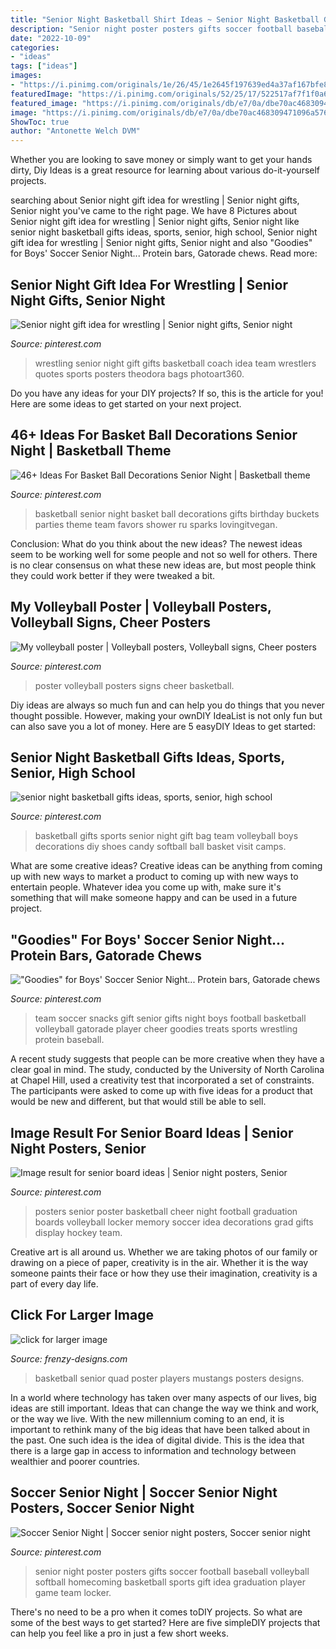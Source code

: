 ```yaml
---
title: "Senior Night Basketball Shirt Ideas ~ Senior Night Basketball Gifts Ideas, Sports, Senior, High School"
description: "Senior night poster posters gifts soccer football baseball volleyball softball homecoming basketball sports gift idea graduation player game team locker"
date: "2022-10-09"
categories:
- "ideas"
tags: ["ideas"]
images:
- "https://i.pinimg.com/originals/1e/26/45/1e2645f197639ed4a37af167bfe89b40.jpg"
featuredImage: "https://i.pinimg.com/originals/52/25/17/522517af7f1f0a6cabef82a0b68e151c.jpg"
featured_image: "https://i.pinimg.com/originals/db/e7/0a/dbe70ac468309471096a5763119d227b.jpg"
image: "https://i.pinimg.com/originals/db/e7/0a/dbe70ac468309471096a5763119d227b.jpg"
ShowToc: true
author: "Antonette Welch DVM"
---
```



Whether you are looking to save money or simply want to get your hands dirty, Diy Ideas is a great resource for learning about various do-it-yourself projects.

	

		
searching about Senior night gift idea for wrestling | Senior night gifts, Senior night you've came to the right page. We have 8 Pictures about Senior night gift idea for wrestling | Senior night gifts, Senior night like senior night basketball gifts ideas, sports, senior, high school, Senior night gift idea for wrestling | Senior night gifts, Senior night and also &quot;Goodies&quot; for Boys&#039; Soccer Senior Night... Protein bars, Gatorade chews. Read more:
		
    
## Senior Night Gift Idea For Wrestling | Senior Night Gifts, Senior Night

<img loading=lazy src="https://i.pinimg.com/originals/1f/65/87/1f6587170877e63de9c70df48a3fd34c.jpg" onerror="this.onerror=null;this.src='https://tse2.mm.bing.net/th?id=OIP.SOSB1CKYs9x8gj_0eahejAHaNJ&amp;pid=15.1';" alt="Senior night gift idea for wrestling | Senior night gifts, Senior night">

_Source: pinterest.com_

>wrestling senior night gift gifts basketball coach idea team wrestlers quotes sports posters theodora bags photoart360. 

	

Do you have any ideas for your DIY projects? If so, this is the article for you! Here are some ideas to get started on your next project.

    
## 46+ Ideas For Basket Ball Decorations Senior Night | Basketball Theme

<img loading=lazy src="https://i.pinimg.com/736x/6a/0d/d0/6a0dd0fa5849d3d893242413d2028c8b.jpg" onerror="this.onerror=null;this.src='https://tse4.mm.bing.net/th?id=OIP.4YVLSDxT28swSzrjquSHmgAAAA&amp;pid=15.1';" alt="46+ Ideas For Basket Ball Decorations Senior Night | Basketball theme">

_Source: pinterest.com_

>basketball senior night basket ball decorations gifts birthday buckets parties theme team favors shower ru sparks lovingitvegan. 

	

Conclusion: What do you think about the new ideas?
The newest ideas seem to be working well for some people and not so well for others. There is no clear consensus on what these new ideas are, but most people think they could work better if they were tweaked a bit.

    
## My Volleyball Poster | Volleyball Posters, Volleyball Signs, Cheer Posters

<img loading=lazy src="https://i.pinimg.com/originals/76/36/3e/76363ea6424f5b4a1b6d3aec13f6d030.jpg" onerror="this.onerror=null;this.src='https://tse2.mm.bing.net/th?id=OIP.hbPuKSiniZtM6cXPOdZ6yQHaNJ&amp;pid=15.1';" alt="My volleyball poster | Volleyball posters, Volleyball signs, Cheer posters">

_Source: pinterest.com_

>poster volleyball posters signs cheer basketball. 

	

Diy ideas are always so much fun and can help you do things that you never thought possible. However, making your ownDIY IdeaList is not only fun but can also save you a lot of money. Here are 5 easyDIY Ideas to get started: 

    
## Senior Night Basketball Gifts Ideas, Sports, Senior, High School

<img loading=lazy src="https://i.pinimg.com/originals/1e/26/45/1e2645f197639ed4a37af167bfe89b40.jpg" onerror="this.onerror=null;this.src='https://tse3.mm.bing.net/th?id=OIP.0uaCMMmOMkZOYWieGJBtzAHaFj&amp;pid=15.1';" alt="senior night basketball gifts ideas, sports, senior, high school">

_Source: pinterest.com_

>basketball gifts sports senior night gift bag team volleyball boys decorations diy shoes candy softball ball basket visit camps. 

	

What are some creative ideas?
Creative ideas can be anything from coming up with new ways to market a product to coming up with new ways to entertain people. Whatever idea you come up with, make sure it's something that will make someone happy and can be used in a future project.

    
## &quot;Goodies&quot; For Boys&#039; Soccer Senior Night... Protein Bars, Gatorade Chews

<img loading=lazy src="https://i.pinimg.com/originals/db/e7/0a/dbe70ac468309471096a5763119d227b.jpg" onerror="this.onerror=null;this.src='https://tse3.mm.bing.net/th?id=OIP.yEnhOD9odCZoRP_HilJ6JAHaKh&amp;pid=15.1';" alt="&quot;Goodies&quot; for Boys&#039; Soccer Senior Night... Protein bars, Gatorade chews">

_Source: pinterest.com_

>team soccer snacks gift senior gifts night boys football basketball volleyball gatorade player cheer goodies treats sports wrestling protein baseball. 

	

A recent study suggests that people can be more creative when they have a clear goal in mind. The study, conducted by the University of North Carolina at Chapel Hill, used a creativity test that incorporated a set of constraints. The participants were asked to come up with five ideas for a product that would be new and different, but that would still be able to sell.

    
## Image Result For Senior Board Ideas | Senior Night Posters, Senior

<img loading=lazy src="https://i.pinimg.com/originals/52/25/17/522517af7f1f0a6cabef82a0b68e151c.jpg" onerror="this.onerror=null;this.src='https://tse3.mm.bing.net/th?id=OIP.5ZHJz3Rw-cEHBejOuXB04wHaJ3&amp;pid=15.1';" alt="Image result for senior board ideas | Senior night posters, Senior">

_Source: pinterest.com_

>posters senior poster basketball cheer night football graduation boards volleyball locker memory soccer idea decorations grad gifts display hockey team. 

	

Creative art is all around us. Whether we are taking photos of our family or drawing on a piece of paper, creativity is in the air. Whether it is the way someone paints their face or how they use their imagination, creativity is a part of every day life.

    
## Click For Larger Image

<img loading=lazy src="http://www.frenzy-designs.com/store/sc_images/products/1066_large_image.jpg" onerror="this.onerror=null;this.src='https://tse4.mm.bing.net/th?id=OIP.ZvTZkD7IMsFOWtbvWKvlfwHaJ2&amp;pid=15.1';" alt="click for larger image">

_Source: frenzy-designs.com_

>basketball senior quad poster players mustangs posters designs. 

	

In a world where technology has taken over many aspects of our lives, big ideas are still important. Ideas that can change the way we think and work, or the way we live. With the new millennium coming to an end, it is important to rethink many of the big ideas that have been talked about in the past. One such idea is the idea of digital divide. This is the idea that there is a large gap in access to information and technology between wealthier and poorer countries.

    
## Soccer Senior Night | Soccer Senior Night Posters, Soccer Senior Night

<img loading=lazy src="https://i.pinimg.com/originals/75/cf/0e/75cf0eb44da95bdaba033359d206ee15.jpg" onerror="this.onerror=null;this.src='https://tse1.mm.bing.net/th?id=OIP.KmfPUpl1u8qhqPJuE3VbzwHaJ4&amp;pid=15.1';" alt="Soccer Senior Night | Soccer senior night posters, Soccer senior night">

_Source: pinterest.com_

>senior night poster posters gifts soccer football baseball volleyball softball homecoming basketball sports gift idea graduation player game team locker. 

	

There's no need to be a pro when it comes toDIY projects. So what are some of the best ways to get started? Here are five simpleDIY projects that can help you feel like a pro in just a few short weeks.

